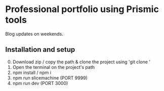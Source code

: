 # Professional portfolio using Prismic tools
Blog updates on weekends.

## Installation and setup

0. Download zip / copy the path & clone the project using 'git clone <path>'
1. Open the terminal on the project's path
2. npm install / npm i
3. npm run slicemachine (PORT 9999)
4. npm run dev (PORT 3000)


<!-- ResumeUpdate2 -->
<!-- blog - mar4 -->
<!-- blog - mar10 -->
